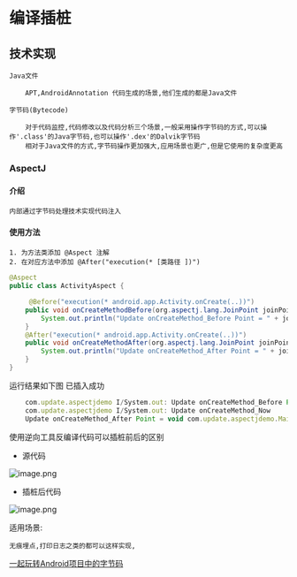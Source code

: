 # 编译插桩

## 技术实现

    Java文件

        APT,AndroidAnnotation 代码生成的场景,他们生成的都是Java文件

    字节码(Bytecode)

        对于代码监控,代码修改以及代码分析三个场景,一般采用操作字节码的方式,可以操作'.class'的Java字节码,也可以操作'.dex'的Dalvik字节码
        相对于Java文件的方式,字节码操作更加强大,应用场景也更广,但是它使用的复杂度更高

### AspectJ

#### 介绍

    内部通过字节码处理技术实现代码注入


#### 使用方法

    1. 为方法类添加 @Aspect 注解
    2. 在对应方法中添加 @After("execution(* [类路径 ])")

``` java
@Aspect
public class ActivityAspect {

     @Before("execution(* android.app.Activity.onCreate(..))")
    public void onCreateMethodBefore(org.aspectj.lang.JoinPoint joinPoint) throws Throwable {
        System.out.println("Update onCreateMethod_Before Point = " + joinPoint.getSignature());
    }
    @After("execution(* android.app.Activity.onCreate(..))")
    public void onCreateMethodAfter(org.aspectj.lang.JoinPoint joinPoint) throws Throwable {
        System.out.println("Update onCreateMethod_After Point = " + joinPoint.getSignature());
    }
}
```

运行结果如下图 已插入成功

``` js
    com.update.aspectjdemo I/System.out: Update onCreateMethod_Before Point = void com.update.aspectjdemo.MainActivity.onCreate(Bundle)
    com.update.aspectjdemo I/System.out: Update onCreateMethod_Now 
    Update onCreateMethod_After Point = void com.update.aspectjdemo.MainActivity.onCreate(Bundle)
```

使用逆向工具反编译代码可以插桩前后的区别


* 源代码

![image.png](https://upload-images.jianshu.io/upload_images/61189-8d6ae1ce54d5a1de.png)

* 插桩后代码



![image.png](https://upload-images.jianshu.io/upload_images/61189-6f2d8755995ceda2.png)

适用场景:

    无痕埋点,打印日志之类的都可以这样实现,


[一起玩转Android项目中的字节码](https://mp.weixin.qq.com/s?__biz=MzA5MzI3NjE2MA==&mid=2650244795&idx=1&sn=cdfc4acec8b0d2b5c82fd9d884f32f09&chksm=886377d4bf14fec2fc822cd2b3b6069c36cb49ea2814d9e0e2f4a6713f4e86dfc0b1bebf4d39&mpshare=1&scene=1&srcid=1217NjDpKNvdgalsqBQLJXjX%23rd)